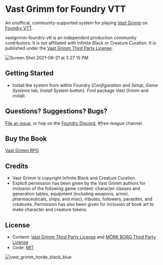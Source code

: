 # Vast Grimm for Foundry VTT

An unoffical, community-supported system for playing [Vast Grimm](https://vastgrimm.com/) on [Foundry VTT](http://foundryvtt.com/).

vastgrimm-foundry-vtt is an independent production community contributors. It is not affiliated with Infinite Black or Creature Curation. It is published under the [Vast Grimm Third Party License](https://vastgrimm.com/the-horde/).

![Screen Shot 2021-09-21 at 3 27 15 PM](https://user-images.githubusercontent.com/189172/134242815-502262e9-152b-4e16-8c0f-6fa9f942a1ef.png)

## Getting Started
  * Install the system from within Foundry (*Configuration and Setup*, *Game Systems* tab, *Install System* button). Find package *Vast Grimm* and install.

## Questions? Suggestions? Bugs?
[File an issue](https://github.com/fvtt-fria-ligan/vastgrimm-foundry-vtt/issues), or hop on the [Foundry Discord](https://discord.gg/foundryvtt), *#free-league* channel.

## Buy the Book
[Vast Grimm RPG](https://gamefound.com/projects/infiniteblack/vastgrimm#/)

## Credits

  * Vast Grimm is copyright Infinite Black and Creature Curation.
  * Explicit permission has been given by the Vast Grimm authors for inclusion of the following game content:
  character classes and generation tables, equipment (including weapons, armor, pharmaceuticals, ships, and misc), tributes, followers, parasites, and creatures. Permission has also been given for inclusion of book art to make character and creature tokens.

## License
  * Content: [Vast Grimm Third Party License](https://vastgrimm.com/the-horde/) and [MÖRK BORG Third Party License](https://morkborg.com/license/)
  * Code: [MIT](https://en.wikipedia.org/wiki/MIT_License)

![vast_grimm_horde_black_blue](https://user-images.githubusercontent.com/189172/134220575-e7cf1c13-8a88-4ff7-9514-014bb85123b4.png)
